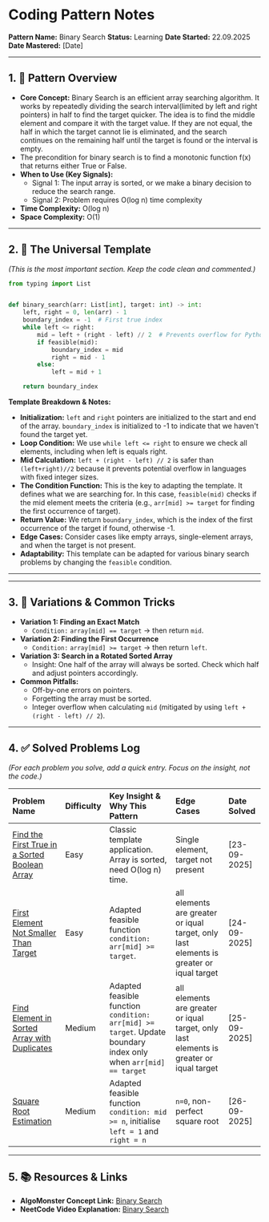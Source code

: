 # **Coding Pattern Notes**

**Pattern Name:** Binary Search
**Status:** Learning
**Date Started:** 22.09.2025
**Date Mastered:** [Date]

---

## **1. 🧠 Pattern Overview**

* **Core Concept:** Binary Search is an efficient array searching algorithm.
  It works by repeatedly dividing the search interval(limited by left and right pointers) in half to find the target
  quicker.
  The idea is to find the middle element and compare it with the target value.
  If they are not equal, the half in which the target cannot lie is eliminated,
  and the search continues on the remaining half until the target is found or the interval is empty.
* The precondition for binary search is to find a monotonic function f(x) that returns either True or False.
* **When to Use (Key Signals):**
    * Signal 1: The input array is sorted, or we make a binary decision to reduce the search range.
    * Signal 2: Problem requires O(log n) time complexity
* **Time Complexity:** O(log n)
* **Space Complexity:** O(1)

---

## **2. 📝 The Universal Template**

*(This is the most important section. Keep the code clean and commented.)*

```python
from typing import List


def binary_search(arr: List[int], target: int) -> int:
    left, right = 0, len(arr) - 1
    boundary_index = -1  # First true index
    while left <= right:
        mid = left + (right - left) // 2  # Prevents overflow for Python mid = (left + right) // 2 is okay
        if feasible(mid):
            boundary_index = mid
            right = mid - 1
        else:
            left = mid + 1

    return boundary_index
```

**Template Breakdown & Notes:**

* **Initialization:** `left` and `right` pointers are initialized to the start and end of the array. `boundary_index` is
  initialized to -1 to indicate that we haven't found the target yet.
* **Loop Condition:** We use `while left <= right` to ensure we check all elements, including when left is equals right.
* **Mid Calculation:** `left + (right - left) // 2` is safer than `(left+right)//2` because it prevents potential
  overflow in languages with fixed integer sizes.
* **The Condition Function:** This is the key to adapting the template. It defines what we are searching for. In this
  case, `feasible(mid)` checks if the mid element meets the criteria (e.g., `arr[mid] >= target` for finding the first
  occurrence of target).
* **Return Value:** We return `boundary_index`, which is the index of the first occurrence of the target if found,
  otherwise -1.
* **Edge Cases:** Consider cases like empty arrays, single-element arrays, and when the target is not present.
* **Adaptability:** This template can be adapted for various binary search problems by changing the `feasible`
  condition.

*  **

---

## **3. 🔄 Variations & Common Tricks**

* **Variation 1: Finding an Exact Match**
    * `Condition:` `array[mid] == target` -> then return `mid`.
* **Variation 2: Finding the First Occurrence**
    * `Condition:` `array[mid] >= target` -> then return `left`.
* **Variation 3: Search in a Rotated Sorted Array**
    * Insight: One half of the array will always be sorted. Check which half and adjust pointers accordingly.
* **Common Pitfalls:**
    * Off-by-one errors on pointers.
    * Forgetting the array must be sorted.
    * Integer overflow when calculating `mid` (mitigated by using `left + (right - left) // 2`).

---

## **4. ✅ Solved Problems Log**

*(For each problem you solve, add a quick entry. Focus on the insight, not the code.)*

| Problem Name                                                                                                               | Difficulty | Key Insight & Why This Pattern                                                                                  | Edge Cases                                                                              | Date Solved  |
|:---------------------------------------------------------------------------------------------------------------------------|:-----------|:----------------------------------------------------------------------------------------------------------------|:----------------------------------------------------------------------------------------|:-------------|
| [Find the First True in a Sorted Boolean Array](https://algo.monster/problems/binary_search_boundary)                      | Easy       | Classic template application. Array is sorted, need O(log n) time.                                              | Single element, target not present                                                      | [23-09-2025] |
| [First Element Not Smaller Than Target](https://algo.monster/problems/binary_search_first_element_not_smaller_than_target) | Easy       | Adapted feasible function `condition: arr[mid] >= target`.                                                      | all elements are greater or iqual target, only last elements is greater or iqual target | [24-09-2025] |
| [Find Element in Sorted Array with Duplicates](https://algo.monster/problems/binary_search_duplicates)                     | Medium     | Adapted feasible function `condition: arr[mid] >= target`. Update boundary index only when `arr[mid] == target` | all elements are greater or iqual target, only last elements is greater or iqual target | [25-09-2025] |
| [Square Root Estimation](https://algo.monster/problems/sqrt)                                                               | Medium     | Adapted feasible function `condition: mid >= n`, initialise `left = 1` and `right = n`                          | `n=0`, non-perfect square root                                                          | [26-09-2025] |

---

## **5. 📚 Resources & Links**
* **AlgoMonster Concept Link:** [Binary Search](https://algo.monster/problems/binary_search_intro)
* **NeetCode Video Explanation:** [Binary Search](https://www.youtube.com/watch?v=s4DPM8ct1pI)
